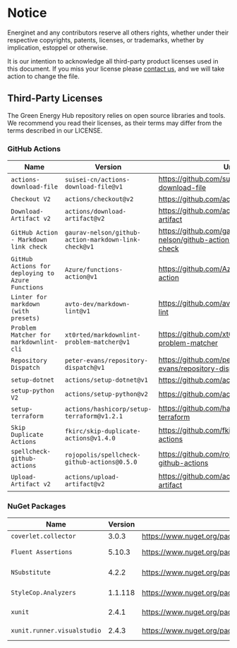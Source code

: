 # Notice

Energinet and any contributors reserve all others rights, whether under their respective copyrights, patents, licenses, or trademarks, whether by implication, estoppel or otherwise.

It is our intention to acknowledge all third-party product licenses used in this document. If you miss your license please [contact us](mailto:greenenergyhub@energinet.dk), and we will take action to change the file.

## Third-Party Licenses

The Green Energy Hub repository relies on open source libraries and tools. We recommend you read their licenses, as their terms may differ from the terms described in our LICENSE.

### GitHub Actions

| Name | Version | Url | License |
| -- | -- | -- | -- |
| `actions-download-file` | `suisei-cn/actions-download-file@v1` | <https://github.com/suisei-cn/actions-download-file> | MIT |
| `Checkout V2` | `actions/checkout@v2` | <https://github.com/actions/checkout> | MIT |
| `Download-Artifact v2` | `actions/download-artifact@v2` | <https://github.com/actions/download-artifact> | MIT |
| `GitHub Action - Markdown link check` | `gaurav-nelson/github-action-markdown-link-check@v1` | <https://github.com/gaurav-nelson/github-action-markdown-link-check> | MIT |
| `GitHub Actions for deploying to Azure Functions` | `Azure/functions-action@v1` | <https://github.com/Azure/functions-action> | MIT |
| `Linter for markdown (with presets)` | `avto-dev/markdown-lint@v1` | <https://github.com/avto-dev/markdown-lint> | MIT |
| `Problem Matcher for markdownlint-cli` | `xt0rted/markdownlint-problem-matcher@v1` | <https://github.com/xt0rted/markdownlint-problem-matcher> | MIT |
| `Repository Dispatch` | `peter-evans/repository-dispatch@v1` | <https://github.com/peter-evans/repository-dispatch> | MIT |
| `setup-dotnet` | `actions/setup-dotnet@v1` | <https://github.com/actions/setup-dotnet> | MIT |
| `setup-python V2` | `actions/setup-python@v2` | <https://github.com/actions/setup-python> | MIT |
| `setup-terraform` | `actions/hashicorp/setup-terraform@v1.2.1` | <https://github.com/hashicorp/setup-terraform> | MPL-2.0 |
| `Skip Duplicate Actions` | `fkirc/skip-duplicate-actions@v1.4.0` | <https://github.com/fkirc/skip-duplicate-actions> | MIT |
| `spellcheck-github-actions` | `rojopolis/spellcheck-github-actions@0.5.0` | <https://github.com/rojopolis/spellcheck-github-actions> | MIT |
| `Upload-Artifact v2` | `actions/upload-artifact@v2` | <https://github.com/actions/upload-artifact> | MIT |

### NuGet Packages

| Name | Version | Url | License |
| -- | -- | -- | -- |
| `coverlet.collector` | 3.0.3 | <https://www.nuget.org/packages/coverlet.collector/3.0.3> | MIT |
| `Fluent Assertions` | 5.10.3 | <https://www.nuget.org/packages/FluentAssertions/5.10.3/> | Apache-2.0 |
| `NSubstitute` | 4.2.2 | <https://www.nuget.org/packages/NSubstitute/4.2.2> | BSD-3-Clause |
| `StyleCop.Analyzers` | 1.1.118 | <https://www.nuget.org/packages/StyleCop.Analyzers/1.1.118> | Apache-2.0 |
| `xunit` | 2.4.1 | <https://www.nuget.org/packages/xunit/2.4.1> | [`xunit` license](https://raw.githubusercontent.com/xunit/xunit/master/license.txt) |
| `xunit.runner.visualstudio` | 2.4.3 | <https://www.nuget.org/packages/xunit.runner.visualstudio/2.4.3> | [`xunit` license](https://raw.githubusercontent.com/xunit/xunit/master/license.txt) |
